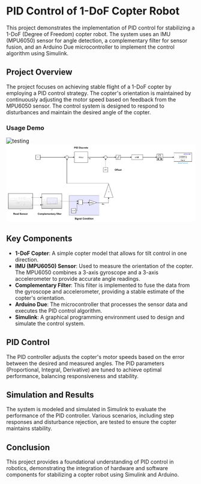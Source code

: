 # PID Control of 1-DoF Copter Robot

This project demonstrates the implementation of PID control for stabilizing a 1-DoF (Degree of Freedom) copter robot. The system uses an IMU (MPU6050) sensor for angle detection, a complementary filter for sensor fusion, and an Arduino Due microcontroller to implement the control algorithm using Simulink.

## Project Overview

The project focuses on achieving stable flight of a 1-DoF copter by employing a PID control strategy. The copter's orientation is maintained by continuously adjusting the motor speed based on feedback from the MPU6050 sensor. The control system is designed to respond to disturbances and maintain the desired angle of the copter.

### Usage Demo
 
   <img src="./figures/test.gif" alt="testing" width="800" />

   <img src="./figures/diagram.JPG" alt="simulink" width="800" />
   
## Key Components

- **1-DoF Copter**: A simple copter model that allows for tilt control in one direction.
- **IMU (MPU6050) Sensor**: Used to measure the orientation of the copter. The MPU6050 combines a 3-axis gyroscope and a 3-axis accelerometer to provide accurate angle readings.
- **Complementary Filter**: This filter is implemented to fuse the data from the gyroscope and accelerometer, providing a stable estimate of the copter's orientation.
- **Arduino Due**: The microcontroller that processes the sensor data and executes the PID control algorithm.
- **Simulink**: A graphical programming environment used to design and simulate the control system.

## PID Control

The PID controller adjusts the copter's motor speeds based on the error between the desired and measured angles. The PID parameters (Proportional, Integral, Derivative) are tuned to achieve optimal performance, balancing responsiveness and stability.

## Simulation and Results

The system is modeled and simulated in Simulink to evaluate the performance of the PID controller. Various scenarios, including step responses and disturbance rejection, are tested to ensure the copter maintains stability.

## Conclusion

This project provides a foundational understanding of PID control in robotics, demonstrating the integration of hardware and software components for stabilizing a copter robot using Simulink and Arduino.


